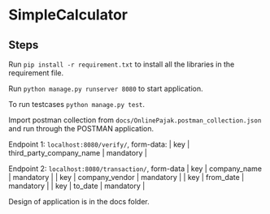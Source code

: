 # SimpleCalculator

## Steps

Run `pip install -r requirement.txt` to install all the libraries in the requirement file.

Run `python manage.py runserver 8080` to start application.  

To run testcases `python manage.py test`.

Import postman collection from `docs/OnlinePajak.postman_collection.json` and run through the POSTMAN application.

Endpoint 1: `localhost:8080/verify/`, form-data:
| key | third_party_company_name | mandatory |

Endpoint 2: `localhost:8080/transaction/`, form-data
| key | company_name | mandatory |
| key | company_vendor | mandatory |
| key | from_date | mandatory |
| key | to_date | mandatory |


Design of application is in the docs folder.